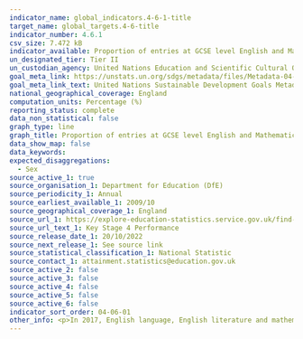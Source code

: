```yaml
---
indicator_name: global_indicators.4-6-1-title
target_name: global_targets.4-6-title
indicator_number: 4.6.1
csv_size: 7.472 kB
indicator_available: Proportion of entries at GCSE level English and Mathematics achieving a pass grade
un_designated_tier: Tier II
un_custodian_agency: United Nations Education and Scientific Cultural Organisation - Institute of Statistics (UNESCO-UIS)
goal_meta_link: https://unstats.un.org/sdgs/metadata/files/Metadata-04-06-01.pdf
goal_meta_link_text: United Nations Sustainable Development Goals Metadata (PDF 57.8 KB)
national_geographical_coverage: England
computation_units: Percentage (%)
reporting_status: complete
data_non_statistical: false
graph_type: line
graph_title: Proportion of entries at GCSE level English and Mathematics achieving a pass grade
data_show_map: false
data_keywords:
expected_disaggregations:
  - Sex
source_active_1: true
source_organisation_1: Department for Education (DfE)
source_periodicity_1: Annual
source_earliest_available_1: 2009/10
source_geographical_coverage_1: England
source_url_1: https://explore-education-statistics.service.gov.uk/find-statistics/key-stage-4-performance-revised/2021-22
source_url_text_1: Key Stage 4 Performance
source_release_date_1: 20/10/2022
source_next_release_1: See source link
source_statistical_classification_1: National Statistic
source_contact_1: attainment.statistics@education.gov.uk 
source_active_2: false
source_active_3: false
source_active_4: false
source_active_5: false
source_active_6: false
indicator_sort_order: 04-06-01
other_info: <p>In 2017, English language, English literature and mathematics GCSEs in England were reformed and graded from 9 to 1, with 9 being the highest grade. A grade 4 or above marks a similar achievement to the old grade C or above, the standard for a level 2 qualification.</p><p>This indicator displays data related to the proportion of entries at GCSE level English and Mathematics achieving a pass grade, which means the proportion of entries achieving a grade C or above from years 2009/10 to 2015/16 and a grade 4 and above from 2016/17 onwards. However, the Department for Education (DfE) recognises the need to to continue to raise standards in English and maths. As such, the DfE class a grade 5 and above in English or maths as a ‘strong pass' and report the percentage of pupils achieving grades 5 or above as its headline school performance measure for English and maths attainment.</p><p>In response to the COVID-19 pandemic, summer exams were cancelled in 2020 and 2021. Pupils scheduled to sit GCSE and A/AS level exams in 2020 were awarded either a centre assessment grade (CAG) or their calculated grade using a model developed by Ofqual. In 2021, pupils were only assessed on the content they had been taught for each course and schools were given flexibility to decide how to assess their pupils’ performance, for example, through mock exams, class tests, and non-exam assessment already completed. GCSE grades were then determined by teachers based on the range of evidence available and they are referred to as teacher-assessed grades, or TAGs. The changes to the way GCSE grades were awarded in 2019/20 and 2020/21 (with CAGs and TAGs replacing exams) mean pupil attainment data for these years should not be directly compared to pupil attainment data from any other years for the purposes of measuring year on year changes in pupil performance.</p><p> The 2021/22 academic year saw the return of the summer exam series. As part of the transition back to the summer exam series, adaptations were made to the exams (including advance information) and the approach to grading for 2022 exams broadly reflected a midpoint between results in 2019 and 2021. Given the unprecedented change in the way GCSE results were awarded in the summers of 2020 and 2021, as well as the changes to grade boundaries and methods of assessment for 2021/22, users need to exercise caution when considering comparisons over time, as they may not reflect changes in pupil performance alone.</p><p>This indicator is being used as an approximation of the UN SDG Indicator. Where possible, we will work to identify or develop UK data to meet the global indicator specification. This indicator has not been identified in collaboration with topic experts.
---
```


